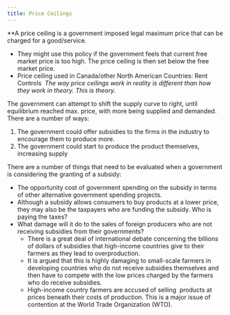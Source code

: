 ```yaml
---
title: Price Ceilings
---
```


**A price ceiling is a government imposed legal maximum price that can be charged for a good/service. 
- They might use this policy if the government feels that current free market price is too high. The price ceiling is then set below the free market price. 
- Price ceiling used in Canada/other North American Countries: Rent Controls 
*The way price ceilings work in reality is different than how they work in theory. This is theory.*

The government can attempt to shift the supply curve to right, until equilibrium reached max. price, with more being supplied and demanded. There are a number of ways: 
1. The government could offer subsidies to the firms in the industry to encourage them to produce more.  
2. The government could start to produce the product themselves, increasing supply 


There are a number of things that need to be evaluated when a government is considering the granting of a subsidy:  
- The opportunity cost of government spending on the subsidy in terms of other alternative government spending projects.  
- Although a subsidy allows consumers to buy products at a lower price, they may also be the taxpayers who are funding the subsidy. Who is paying the taxes?  
- What damage will it do to the sales of foreign producers who are not receiving subsidies from their governments?  
	- There is a great deal of international debate concerning the billions of dollars of subsidies that high-income countries give to their farmers as they lead to overproduction. 
	- It is argued that this is highly damaging to small-scale farmers in developing countries who do not receive subsidies themselves and then have to compete with the low prices charged by the farmers who do receive subsidies.  
	- High-income country farmers are accused of selling  products at prices beneath their costs of production. This is a major issue of contention at the World Trade Organization (WTO).








